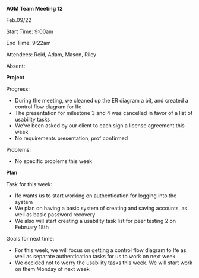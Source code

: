 ﻿**AGM Team Meeting 12**

Feb.09/22

Start Time: 9:00am

End Time: 9:22am

Attendees: Reid, Adam, Mason, Riley

Absent: 

**Project**

Progress:

- During the meeting, we cleaned up the ER diagram a bit, and created a control flow diagram for Ife
- The presentation for milestone 3 and 4 was cancelled in favor of a list of usability tasks
- We’ve been asked by our client to each sign a license agreement this week
- No requirements presentation, prof confirmed

Problems:

- No specific problems this week 

**Plan**

Task for this week:

- Ife wants us to start working on authentication for logging into the system
- We plan on having a basic system of creating and saving accounts, as well as basic password recovery
- We also will start creating a usability task list for peer testing 2 on February 18th

Goals for next time:

- For this week, we will focus on getting a control flow diagram to Ife as well as separate authentication tasks for us to work on next week
- We decided not to worry the usability tasks this week. We will start work on them Monday of next week

